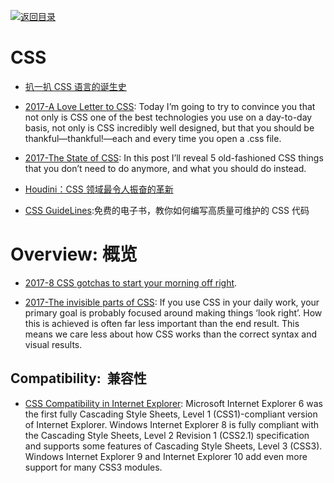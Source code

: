 [![返回目录](https://parg.co/UGo)](https://github.com/wxyyxc1992/Awesome-Reference) 


# CSS

* [扒一扒 CSS 语言的诞生史](http://qianduan.guru/2016/07/26/The-Languages-Which-Almost-Became-CSS/)

* [2017-A Love Letter to CSS](https://parg.co/biC): Today I’m going to try to convince you that not only is CSS one of the best technologies you use on a day-to-day basis, not only is CSS incredibly well designed, but that you should be thankful—thankful!—each and every time you open a .css file.

* [2017-The State of CSS](https://parg.co/bLZ): In this post I’ll reveal 5 old-fashioned CSS things that you don’t need to do anymore, and what you should do instead.

* [Houdini：CSS 领域最令人振奋的革新](http://qianduan.guru/2016/05/20/houdini/)

* [CSS GuideLines](http://cssguidelin.es/):免费的电子书，教你如何编写高质量可维护的 CSS 代码

# Overview: 概览

* [2017-8 CSS gotchas to start your morning off right](https://parg.co/bhl).

* [2017-The invisible parts of CSS](https://madebymike.com.au/writing/the-invisible-parts-of-CSS/#cascade): If you use CSS in your daily work, your primary goal is probably focused around making things ‘look right’. How this is achieved is often far less important than the end result. This means we care less about how CSS works than the correct syntax and visual results.

## Compatibility:  兼容性

* [CSS Compatibility in Internet Explorer](https://msdn.microsoft.com/en-us/library/hh781508%28v=vs.85%29.aspx): Microsoft Internet Explorer 6 was the first fully Cascading Style Sheets, Level 1 (CSS1)-compliant version of Internet Explorer. Windows Internet Explorer 8 is fully compliant with the Cascading Style Sheets, Level 2 Revision 1 (CSS2.1) specification and supports some features of Cascading Style Sheets, Level 3 (CSS3). Windows Internet Explorer 9 and Internet Explorer 10 add even more support for many CSS3 modules.
